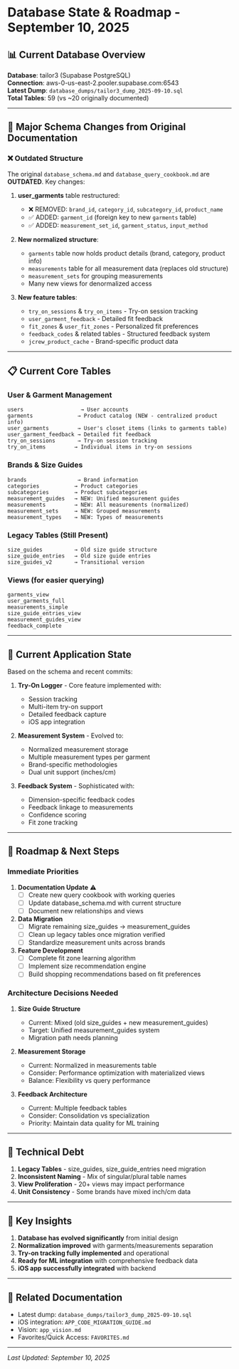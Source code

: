 # Database State & Roadmap - September 10, 2025

## 📊 Current Database Overview

**Database**: tailor3 (Supabase PostgreSQL)  
**Connection**: aws-0-us-east-2.pooler.supabase.com:6543  
**Latest Dump**: `database_dumps/tailor3_dump_2025-09-10.sql`  
**Total Tables**: 59 (vs ~20 originally documented)

---

## 🚨 Major Schema Changes from Original Documentation

### ❌ Outdated Structure
The original `database_schema.md` and `database_query_cookbook.md` are **OUTDATED**. Key changes:

1. **user_garments** table restructured:
   - ❌ REMOVED: `brand_id`, `category_id`, `subcategory_id`, `product_name` 
   - ✅ ADDED: `garment_id` (foreign key to new `garments` table)
   - ✅ ADDED: `measurement_set_id`, `garment_status`, `input_method`

2. **New normalized structure**:
   - `garments` table now holds product details (brand, category, product info)
   - `measurements` table for all measurement data (replaces old structure)
   - `measurement_sets` for grouping measurements
   - Many new views for denormalized access

3. **New feature tables**:
   - `try_on_sessions` & `try_on_items` - Try-on session tracking
   - `user_garment_feedback` - Detailed fit feedback
   - `fit_zones` & `user_fit_zones` - Personalized fit preferences
   - `feedback_codes` & related tables - Structured feedback system
   - `jcrew_product_cache` - Brand-specific product data

---

## 📋 Current Core Tables

### User & Garment Management
```
users                  → User accounts
garments              → Product catalog (NEW - centralized product info)
user_garments         → User's closet items (links to garments table)
user_garment_feedback → Detailed fit feedback
try_on_sessions       → Try-on session tracking
try_on_items         → Individual items in try-on sessions
```

### Brands & Size Guides
```
brands                → Brand information
categories           → Product categories
subcategories        → Product subcategories
measurement_guides   → NEW: Unified measurement guides
measurements         → NEW: All measurements (normalized)
measurement_sets     → NEW: Grouped measurements
measurement_types    → NEW: Types of measurements
```

### Legacy Tables (Still Present)
```
size_guides          → Old size guide structure
size_guide_entries   → Old size guide entries
size_guides_v2       → Transitional version
```

### Views (for easier querying)
```
garments_view
user_garments_full
measurements_simple
size_guide_entries_view
measurement_guides_view
feedback_complete
```

---

## 🎯 Current Application State

Based on the schema and recent commits:

1. **Try-On Logger** - Core feature implemented with:
   - Session tracking
   - Multi-item try-on support
   - Detailed feedback capture
   - iOS app integration

2. **Measurement System** - Evolved to:
   - Normalized measurement storage
   - Multiple measurement types per garment
   - Brand-specific methodologies
   - Dual unit support (inches/cm)

3. **Feedback System** - Sophisticated with:
   - Dimension-specific feedback codes
   - Feedback linkage to measurements
   - Confidence scoring
   - Fit zone tracking

---

## 🚀 Roadmap & Next Steps

### Immediate Priorities

1. **Documentation Update** ⚠️
   - [ ] Create new query cookbook with working queries
   - [ ] Update database_schema.md with current structure
   - [ ] Document new relationships and views

2. **Data Migration**
   - [ ] Migrate remaining size_guides → measurement_guides
   - [ ] Clean up legacy tables once migration verified
   - [ ] Standardize measurement units across brands

3. **Feature Development**
   - [ ] Complete fit zone learning algorithm
   - [ ] Implement size recommendation engine
   - [ ] Build shopping recommendations based on fit preferences

### Architecture Decisions Needed

1. **Size Guide Structure**
   - Current: Mixed (old size_guides + new measurement_guides)
   - Target: Unified measurement_guides system
   - Migration path needs planning

2. **Measurement Storage**
   - Current: Normalized in measurements table
   - Consider: Performance optimization with materialized views
   - Balance: Flexibility vs query performance

3. **Feedback Architecture**
   - Current: Multiple feedback tables
   - Consider: Consolidation vs specialization
   - Priority: Maintain data quality for ML training

---

## 🔧 Technical Debt

1. **Legacy Tables** - size_guides, size_guide_entries need migration
2. **Inconsistent Naming** - Mix of singular/plural table names
3. **View Proliferation** - 20+ views may impact performance
4. **Unit Consistency** - Some brands have mixed inch/cm data

---

## 📝 Key Insights

1. **Database has evolved significantly** from initial design
2. **Normalization improved** with garments/measurements separation  
3. **Try-on tracking fully implemented** and operational
4. **Ready for ML integration** with comprehensive feedback data
5. **iOS app successfully integrated** with backend

---

## 🔗 Related Documentation

- Latest dump: `database_dumps/tailor3_dump_2025-09-10.sql`
- iOS integration: `APP_CODE_MIGRATION_GUIDE.md`
- Vision: `app_vision.md`
- Favorites/Quick Access: `FAVORITES.md`

---

*Last Updated: September 10, 2025*

